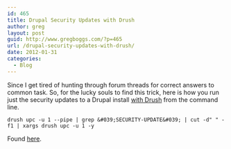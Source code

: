 ```yaml
---
id: 465
title: Drupal Security Updates with Drush
author: greg
layout: post
guid: http://www.gregboggs.com/?p=465
url: /drupal-security-updates-with-drush/
date: 2012-01-31
categories:
  - Blog
---
```

Since I get tired of hunting through forum threads for correct answers to common task. So, for the lucky souls to find this trick, here is how you run just the security updates to a Drupal install [with Drush][1] from the command line.

`drush upc -u 1 --pipe | grep &#039;SECURITY-UPDATE&#039; | cut -d" " -f1 | xargs drush upc -u 1 -y`

Found [here][2].

 [1]: http://drupal.org/project/drush
 [2]: http://drupal.org/node/823146